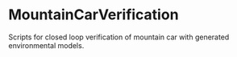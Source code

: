# MountainCarVerification
Scripts for closed loop verification of mountain car with generated environmental models.

